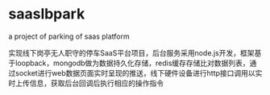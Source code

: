 # saaslbpark
a project of parking of saas platform

实现线下岗亭无人职守的停车SaaS平台项目，后台服务采用node.js开发，框架基于loopback，mongodb做为数据持久化存储，redis缓存存储比对数据列表，通过socket进行web数据页面实时呈现的推送，线下硬件设备进行http接口调用以实时上传信息，获取后台回调后执行相应的操作指令
